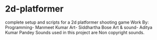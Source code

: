 # 2d-platformer
complete setup and scripts for a 2d platformer shooting game
Work By:
Programming- Manmeet Kumar
Art- Siddhartha Bose
Art & sound-  Aditya Kumar Pandey
Sounds used in this project are Non copyright sounds. 
